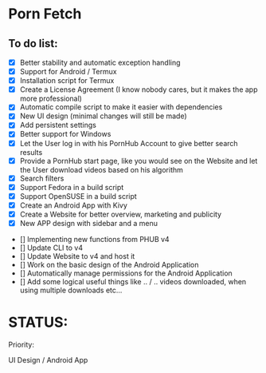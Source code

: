 # Porn Fetch 


## To do list:


- [x] Better stability and automatic exception handling
- [x] Support for Android / Termux
- [x] Installation script for Termux
- [x] Create a License Agreement (I know nobody cares, but it makes the app more professional)
- [x] Automatic compile script to make it easier with dependencies
- [x] New UI design (minimal changes will still be made)
- [x] Add persistent settings
- [x] Better support for Windows
- [x] Let the User log in with his PornHub Account to give better search results
- [x] Provide a PornHub start page, like you would see on the Website and let the User download videos based on his algorithm
- [x] Search filters
- [x] Support Fedora in a build script
- [x] Support OpenSUSE in a build script
- [x] Create an Android App with Kivy
- [x] Create a Website for better overview, marketing and publicity
- [x] New APP design with sidebar and a menu
- [] Implementing new functions from PHUB v4
- [] Update CLI to v4
- [] Update Website to v4 and host it
- [] Work on the basic design of the Android Application
- [] Automatically manage permissions for the Android Application
- [] Add some logical useful things like .. / .. videos downloaded, when using multiple downloads etc...
# STATUS:

Priority:

UI Design / Android App

